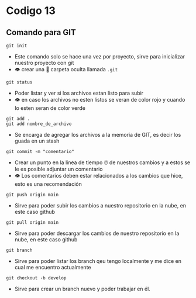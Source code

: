 # Codigo 13

## Comando para GIT

```
git init
```
- Este comando solo se hace una vez por proyecto, sirve para inicializar nuestro proyecto con git
- 👁️ crear una 📁 carpeta oculta llamada ```.git```


```
git status
```
- Poder listar y ver si los archivos estan listo para subir
- :eye: en caso los archivos no esten listos se veran de color rojo y cuando lo esten seran de color verde


```
git add .
git add nombre_de_archivo
```
- Se encarga de agregar los archivos a la memoria de GIT, es decir los guada en un stash

```
git commit -m "comentario"
```
- Crear un punto en la linea de tiempo ⏰ de nuestros cambios y a estos se le es posible adjuntar un comentario
- :eye: Los comentarios deben estar relacionados a los cambios que hice, esto es una recomendación

```
git push origin main
```
- Sirve para poder subir los cambios a nuestro repositorio en la nube, en este caso github


```
git pull origin main
```
- Sirve para poder descargar los cambios de nuestro repositorio en la nube, en este caso github

```
git branch
```
- Sirve para poder listar los branch qeu tengo localmente y me dice en cual me encuentro actualmente

```
git checkout -b develop
```
- Sirve para crear un branch nuevo y poder trabajar en él.


